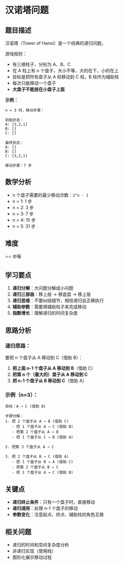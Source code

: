 # 汉诺塔问题

## 题目描述

汉诺塔（Tower of Hanoi）是一个经典的递归问题。

游戏规则：
- 有三根柱子，分别为 A、B、C
- 在 A 柱上有 n 个盘子，大小不等，大的在下，小的在上
- 目标是把所有盘子从 A 柱移动到 C 柱，B 柱作为辅助柱
- 每次只能移动一个盘子
- **大盘子不能放在小盘子上面**

**示例：**

```
n = 3 时，移动步骤：

初始状态：
A: [3,2,1]
B: []
C: []

最终状态：
A: []
B: []
C: [3,2,1]

移动步骤：7 步
```

## 数学分析

- n 个盘子需要的最少移动次数：`2^n - 1`
- n = 1: 1 步
- n = 2: 3 步
- n = 3: 7 步
- n = 4: 15 步
- n = 5: 31 步

## 难度

⭐⭐ 中等

## 学习要点

1. **递归分解**：大问题分解成小问题
2. **递归三部曲**：移上层 → 移底盘 → 移上层
3. **递归思维**：不要纠结细节，相信递归会正确执行
4. **辅助参数**：需要用辅助柱子来完成移动
5. **指数增长**：理解递归的时间复杂度

## 思路分析

### 递归思路：

要把 n 个盘子从 A 移动到 C（借助 B）：

1. **把上面 n-1 个盘子从 A 移动到 B**（借助 C）
2. **把第 n 个（最大的）盘子从 A 移动到 C**
3. **把 n-1 个盘子从 B 移动到 C**（借助 A）

### 示例（n=3）：

```
目标：A → C (借助 B)

步骤分解：
1. 把 2 个盘子从 A → B (借助 C)
   - 把 1 个盘子从 A → C (借助 B)
   - 把第 2 个盘子从 A → B
   - 把 1 个盘子从 C → B (借助 A)

2. 把第 3 个盘子从 A → C

3. 把 2 个盘子从 B → C (借助 A)
   - 把 1 个盘子从 B → A (借助 C)
   - 把第 2 个盘子从 B → C
   - 把 1 个盘子从 A → C (借助 B)
```

## 关键点

- **递归终止条件**：只有一个盘子时，直接移动
- **递归调用**：处理 n-1 个盘子的移动
- **参数变化**：注意起点、终点、辅助柱的角色互换

## 相关问题

- 递归的时间和空间复杂度分析
- 非递归实现（使用栈）
- 图形化展示移动过程

